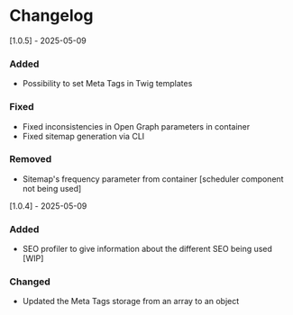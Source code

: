 # Changelog
[1.0.5] - 2025-05-09

### Added 
-   Possibility to set Meta Tags in Twig templates

### Fixed 
-   Fixed inconsistencies in Open Graph parameters in container
  - Fixed sitemap generation via CLI

### Removed
- Sitemap's frequency parameter from container [scheduler component not being used]

[1.0.4] - 2025-05-09

### Added
-   SEO profiler to give information about the different SEO being used [WIP]

### Changed

-   Updated the Meta Tags storage from an array to an object
